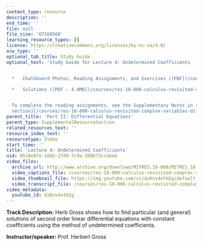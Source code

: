 ```yaml
---
content_type: resource
description: ''
end_time: ''
file: null
file_size: '67168568'
learning_resource_types: []
license: https://creativecommons.org/licenses/by-nc-sa/4.0/
ocw_type: ''
optional_tab_title: Study Guide
optional_text: 'Study Guide for Lecture 4: Undetermined Coefficients


  *   Chalkboard Photos, Reading Assignments, and Exercises ([PDF](/courses/res-18-008-calculus-revisited-complex-variables-differential-equations-and-linear-algebra-fall-2011/resources/mitres_18_008_partii_lec04))

  *   Solutions ([PDF - 4.4MB](/courses/res-18-008-calculus-revisited-complex-variables-differential-equations-and-linear-algebra-fall-2011/resources/mitres_18_008_partii_sol04))


  To complete the reading assignments, see the Supplementary Notes in the [Study Materials
  section](/courses/res-18-008-calculus-revisited-complex-variables-differential-equations-and-linear-algebra-fall-2011/pages/study-materials).'
parent_title: 'Part II: Differential Equations'
parent_type: SupplementalResourceSection
related_resources_text: ''
resource_index_text: ''
resourcetype: Video
start_time: ''
title: 'Lecture 4: Undetermined Coefficients'
uid: 0518e07e-168b-2fd9-7c9a-388b73ccebeb
video_files:
  archive_url: http://www.archive.org/download/MITRES.18-008/MITRES_18-008_Part2_lec4_300k.mp4
  video_captions_file: /courses/res-18-008-calculus-revisited-complex-variables-differential-equations-and-linear-algebra-fall-2011/4f87863ebb715a7dad05f729f0b7fcd4_dzKnv4ntH2g.vtt
  video_thumbnail_file: https://img.youtube.com/vi/dzKnv4ntH2g/default.jpg
  video_transcript_file: /courses/res-18-008-calculus-revisited-complex-variables-differential-equations-and-linear-algebra-fall-2011/33ae6507bb5e4eb7507613acb835dd44_dzKnv4ntH2g.pdf
video_metadata:
  youtube_id: dzKnv4ntH2g
---
```


**Track Description:** Herb Gross shows how to find particular (and general) solutions of second order linear differential equations with constant coefficients using the method of undetermined coefficients.

**Instructor/speaker:** Prof. Herbert Gross

